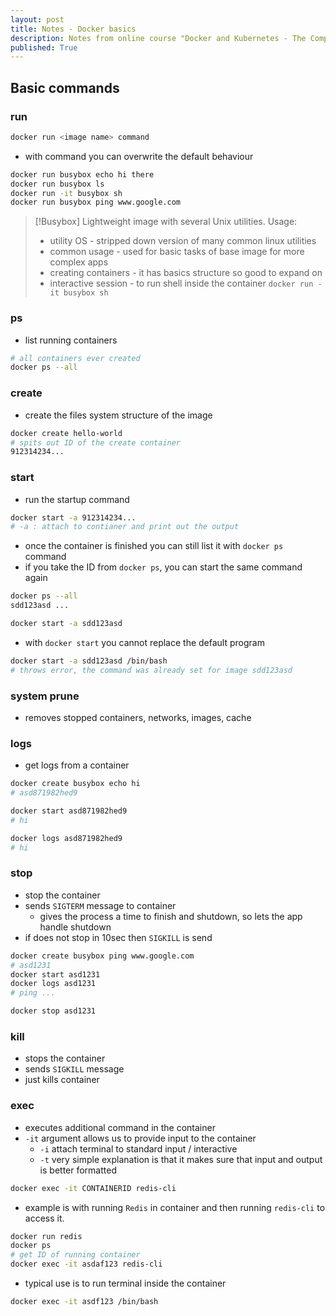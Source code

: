 ```yaml
---
layout: post
title: Notes - Docker basics
description: Notes from online course "Docker and Kubernetes - The Complete Guide"
published: True
---
```


## Basic commands
### run

```bash
docker run <image name> command
```

- with command you can overwrite the default behaviour

```bash
docker run busybox echo hi there
docker run busybox ls
docker run -it busybox sh
docker run busybox ping www.google.com
```

> [!Busybox]
> Lightweight image with several Unix utilities.
> Usage:
> - utility OS - stripped down version of many common linux utilities
> - common usage - used for basic tasks of base image for more complex apps
> - creating containers - it has basics structure so good to expand on
> - interactive session - to run shell inside the container `docker run -it busybox sh`

### ps
- list running containers

```bash
# all containers ever created
docker ps --all
```

### create
- create the files system structure of the image

```bash
docker create hello-world
# spits out ID of the create container
912314234...
```

### start
- run the startup command

```bash
docker start -a 912314234...
# -a : attach to contianer and print out the output
```

- once the container is finished you can still list it with `docker ps` command
- if you take the ID from `docker ps`, you can start the same command again

```bash
docker ps --all
sdd123asd ...

docker start -a sdd123asd
```

- with `docker start` you cannot replace the default program

```bash
docker start -a sdd123asd /bin/bash
# throws error, the command was already set for image sdd123asd
```

### system prune
- removes stopped containers, networks, images, cache

### logs
- get logs from a container

```bash
docker create busybox echo hi
# asd871982hed9

docker start asd871982hed9
# hi

docker logs asd871982hed9
# hi
```

### stop
- stop the container
- sends `SIGTERM` message to container
	- gives the process a time to finish and shutdown, so lets the app handle shutdown
- if does not stop in 10sec then `SIGKILL` is send

```bash
docker create busybox ping www.google.com
# asd1231
docker start asd1231
docker logs asd1231
# ping ...

docker stop asd1231
```

### kill
- stops the container
- sends `SIGKILL` message
- just kills container

### exec
- executes additional command in the container
- `-it` argument allows us to provide input to the container
	- `-i` attach terminal to standard input / interactive
	- `-t` very simple explanation is that it makes sure that input and output is better formatted

```bash
docker exec -it CONTAINERID redis-cli
```

- example is with running `Redis` in container and then running `redis-cli` to access it.

```bash
docker run redis
docker ps
# get ID of running container
docker exec -it asdaf123 redis-cli
```

- typical use is to run terminal inside the container

```bash
docker exec -it asdf123 /bin/bash
```
